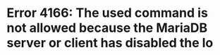 # Error 4166: The used command is not allowed because the MariaDB server or client has disabled the lo

